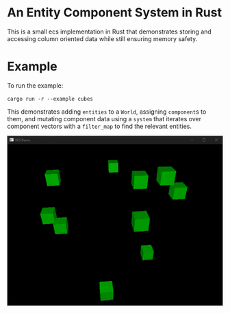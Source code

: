 # An Entity Component System in Rust

This is a small ecs implementation in Rust that demonstrates storing and accessing column oriented data while still ensuring memory safety.

# Example

To run the example:

```
cargo run -r --example cubes
```

This demonstrates adding `entities` to a `World`, assigning `component`s to them, and mutating component data using a `system` that iterates over component vectors with a `filter_map` to find the relevant entities.

![Ecs Demo](./images/ecs.gif)
